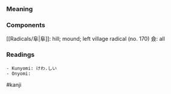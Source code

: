 ### Meaning



### Components

[[Radicals/阜|阜]]: hill; mound; left village radical (no. 170) 僉: all

### Readings

```
- Kunyomi: けわ.しい
- Onyomi: 
```

#kanji